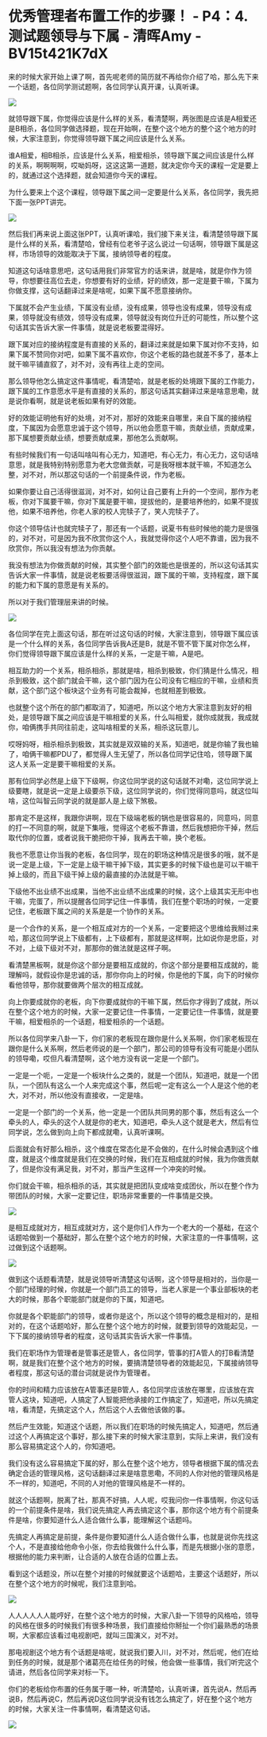 # 优秀管理者布置工作的步骤！ - P4：4.测试题领导与下属 - 清晖Amy - BV15t421K7dX

来的时候大家开始上课了啊，首先呢老师的简历就不再给你介绍了哈，那么先下来一个话题，各位同学测试题啊，各位同学认真开课，认真听课。



![](img/1370d3745bbaeba258363d04b347a9d5_1.png)

就领导跟下属，你觉得应该是什么样的关系，看清楚啊，两张图是应该是A相爱还是B相杀，各位同学做选择题，现在开始啊，在整个这个地方的整个这个地方的时候，大家注意到，你觉得领导跟下属之间应该是什么关系。

谁A相爱，相B相杀，应该是什么关系，相爱相杀，领导跟下属之间应该是什么样的关系，啊啊啊啊，哎呦妈呀，这这这第一道题，就决定你今天的课程一定是要上的，就通过这个选择题，就会知道你今天的课程。

为什么要来上个这个课程，领导跟下属之间一定要是什么关系，各位同学，我先把下面一张PPT讲完。

![](img/1370d3745bbaeba258363d04b347a9d5_3.png)

然后我们再来说上面这张PPT，认真听课哈，我们接下来关注，看清楚领导跟下属是什么样的关系，看清楚哈，曾经有位老爷子这么说过一句话啊，领导跟下属是这样，市场领导的效能取决于下属，接纳领导者的程度。

知道这句话啥意思吧，这句话用我们非常官方的话来讲，就是啥，就是你作为领导，你想要往高位去走，你想要有好的业绩，好的绩效，那一定是要干嘛，下属为你做支撑，这句话翻译过来是啥呢，如果下属不愿意接纳你。

下属就不会产生业绩，下属没有业绩，没有成果，领导也没有成果，领导没有成果，领导就没有绩效，领导没有成果，领导就没有岗位升迁的可能性，所以整个这句话其实告诉大家一件事情，就是说老板要混得好。

跟下属对应的接纳程度是有直接的关系的，翻译过来就是如果下属对你不支持，如果下属不赞同你对吧，如果下属不喜欢你，你这个老板的路也就差不多了，基本上就干嘛平铺直叙了，对不对，没有再往上走的空间。

那么领导他怎么搞定这件事情呢，看清楚哈，就是老板的处境跟下属的工作能力，跟下属的工作意愿水平是有直接的关系的，那这句话其实翻译过来是啥意思嘞，就是说你看啊，就是说老板如果有好的效能。

好的效能证明他有好的处境，对不对，那好的效能来自哪里，来自下属的接纳程度，下属因为会愿意忠诚于这个领导，所以他会愿意干嘛，贡献业绩，贡献成果，那下属想要贡献业绩，想要贡献成果，那他怎么贡献啊。

有些时候我们有一句话叫啥叫有心无力，知道吧，有心无力，有心无力，这句话啥意思，就是我特别特别愿意为老大您做贡献，可是我呀根本就干嘛，不知道怎么整，对不对，所以那这句话的一个前提条件说，作为老板。

如果你要让自己活得很滋润，对不对，如何让自己要有上升的一个空间，那作为老板，你对下属要干嘛，你对下属是要干嘛，提拔他的，是要培养他的，如果不提拔他，如果不培养他，你老人家的校人完犊子了，笑人完犊子了。

你这个领导估计也就完犊子了，那还有一个话题，说夏书有些时候他的能力是很强的，对不对，可是因为我不欣赏你这个人，我就觉得你这个人吧不靠谱，因为我不欣赏你，所以我没有想法为你贡献。

我没有想法为你做贡献的时候，其实整个部门的效能也是很差的，所以这句话其实告诉大家一件事情，就是说老板要活得很滋润，跟下属的干嘛，支持程度，跟下属的能力和下属的意愿是有关系的。

所以对于我们管理层来讲的时候。

![](img/1370d3745bbaeba258363d04b347a9d5_5.png)

各位同学在完上面这句话，那在听过这句话的时候，大家注意到，领导跟下属应该是一个什么样的关系，各位同学告诉我A还是B，就是不管不管下属对你怎么样，你们觉得领导跟下属应该是什么样的关系，一定是干嘛，A是吧。

相互助力的一个关系，相杀相杀，那就是啥，相杀到极致，你们猜是什么情况，相杀到极致，这个部门就会干嘛，这个部门因为在公司没有它相应的干嘛，业绩和贡献，这个部门这个板块这个业务有可能会裁掉，也就相差到极致。

也就整个这个所在的部门都取消了，知道吧，所以这个地方大家注意到友好的相处，是领导跟下属之间应该是干嘛相爱的关系，什么叫相爱，就你成就我，我成就你，咱俩携手共同往前走，这叫啥相爱的关系，相杀这玩意儿。

哎呀妈呀，相杀相杀到极致，其实就是双双输的关系，知道吧，就是你输了我也输了，咱俩干嘛都PDU了，都觉得人生无望了，所以各位同学记住哈，领导跟下属这人关系一定是要干嘛相爱的关系。

那有位同学必然是上级下下级啊，你这位同学说的这句话就不对嘞，这位同学说上级要瞎，就是说一定是上级要杀下级，这位同学说的，你们觉得同意吗，就这位叫啥，这位叫智云同学说的就是鄙人是上级下煞极。

那肯定不是这样，我跟你讲啊，现在下级端老板的锅也是很容易的，同意吗，同意的打一不同意的啊，就是下集哦，觉得这个老板不靠谱，然后我想把你干掉，然后取代你的位置，或者说我干脆把你干掉，我再去干嘛，换个老板。

我也不愿意让你当我的老板，各位同学，现在的职场这种情况是很多的哦，就不是说一定是上级，下一定是上级干嘛干掉下级，其实更多的时候下级也是可以干嘛干掉上级的，而且下级干掉上级的最直接的办法就是干嘛。

下级他不出业绩不出成果，当他不出业绩不出成果的时候，这个上级其实无形中也干嘛，完蛋了，所以提醒各位同学记住一件事情，我们在整个职场的时候，一定要记住，老板跟下属之间的关系是是一个协作的关系。

是一个合作的关系，是一个相互成对方的一个关系，一定要把这个思维给我掰过来哈，那这位同学说上下级都有，上下级都有，那就是这样啊，比如说你是忠臣，对不对，上级下级对不对，那那你的做法就是这样子啊。

看清楚黑板啊，就是你这个部分是要相互成就的，你这个部分是要相互成就的，能理解吗，就假设你是忠诚的话，那你你向上的时候，你是他的下属，向下的时候你看他领导，那你就要做两个层次的相互成就。

向上你要成就你的老板，向下你要成就你的干嘛下属，然后你才得到了成就，所以在整个这个地方的时候，大家一定要记住一件事情，一定要记住一件事情，就是要干嘛，相爱相杀的一个话题，相爱相杀的一个话题。

所以各位同学来八卦一下，你们家的老板现在跟你是什么关系啊，你们家老板现在跟你是什么关系啊，然后老师说的是一个部门，那公司的领导有没有可能是小团队的领导嘞，哎但凡看清楚啊，这个地方没有说一定是一个部门。

一定是一个呃，一定是一个板块什么之类的，就是一个团队，知道吧，就是一个团队，一个团队有这么一个人来完成这个事，然后呢一定有这么一个人是这个他的老大，对不对，所以他没有直接收，一定是啥。

一定是一个部门的一个关系，他一定是一个团队共同男的那个事，然后有这么一个牵头的人，牵头的这个人就是你的老大，知道吧，牵头人这个就是老大，然后有位同学说，怎么做到向上向下都成就嘞，认真听课啊。

后面就会有好那么相杀，这个维度在常态化是不会做的，在什么时候会遇到这个维度，就是这个维度就是我们在交换的时候，我们在互相成就的时候，我为你做贡献了，但是你没有满足我，对不对，那当产生这样一个冲突的时候。

你们就会干嘛，相杀相杀的话，其实就是把团队变成啥变成团伙，所以在整个作为带团队的时候，大家一定要记住，职场非常重要的一件事情是交换。



![](img/1370d3745bbaeba258363d04b347a9d5_7.png)

是相互成就对方，相互成就对方，这个是你们人作为一个老大的一个基础，在这个话题哈做到一个基础好，那么在整个这个地方的时候，大家注意的一件事情啊，这过做到这个话题啊。



![](img/1370d3745bbaeba258363d04b347a9d5_9.png)

做到这个话题看清楚，就是说领导听清楚这句话啊，这个领导是相对的，当你是一个部门经理的时候，你就是一个部门员工的领导，当老人家是一个事业部板块的老大的时候，那各个职能部门就是你的下属，知道吧。

你就是各个职能部门的领导，或者你是这个，所以这个领导的概念是相对的，是相对的，在这个话题哈好，那么在整个这个地方的时候，就要到领导的效能起见，一下下属的接纳领导者的程度，这句话其实告诉大家一件事情。

我们在职场作为管理者是管事还是管人，各位同学，管事的打A管人的打B看清楚啊，就是我们在整个这个地方的时候，要搞清楚领导者的效能起见，下属接纳领导者程度，那这句话的潜台词就是说作为管理者。

你的时间和精力应该放在A管事还是B管人，各位同学应该放在哪里，应该放在宾管人这块，知道吧，人搞定了人智能把他承接的工作搞定了，知道吧，所以先搞定啥，看清楚，先搞定这个人，然后这个人去做他该做的事。

然后产生效能，知道这个话题，所以我们在职场的时候先搞定人，知道吧，然后通过这个人再搞定这个事好，那么接下来的时候大家注意到，实际上来讲，我们没有那么容易搞定这个人的，你知道吧。

我们没有这么容易搞定下属的好，那么在整个这个地方，领导者根据下属的情况去确定合适的管理风格，这句话翻译过来是啥意思嘞，不同的人你对他的管理风格是不一样的，知道吧，不同的人对他的管理风格是不一样的。

就这个话题啊，脱离了社，那真不好搞，人人呢，哎我问你一件事情啊，你这句话的一个前提条件是啥，我们说先搞定人再去搞定这个事，那你这个地方有个前提条件是啥，你要知道什么人适合做什么事，能理解这个话题吗。

先搞定人再搞定是前提，条件是你要知道什么人适合做什么事，也就是说你先找这个人，不是直接给他命令小张，你去给我做什么什么事，而是先根据小张的意愿，根据他的能力来判断，让合适的人放在合适的位置上去。

看到这个话题没，所以在整个对接的时候就要这个话题哈，主要这个话题好，所以在整个这个地方的时候呢，我们注意到哈。



![](img/1370d3745bbaeba258363d04b347a9d5_11.png)

人人人人人人能哼好，在整个这个地方的时候，大家八卦一下领导的风格哈，领导的风格在很多的时候我们有很多种场景，我们直接给你掰扯一个你们最熟悉的场景啊，大家都应该看过电视剧吧，就叫三国演义，对不对。

那电视剧这个地方有个话题是啥呢，就说我们要入川，对不对，然后呢，他们在给到任务的时候，就是那个诸葛亮在给任务的时候，他会做一些事情，我们听完这个请进，然后各位同学来对标一下。

你们的老板给你布置的任务属于哪一种，听清楚哈，认真听课，首先说A，然后再说B，然后再说C，然后再说D这位同学说没有钱怎么搞定了，好在整个这个地方的时候，大家关注一件事情啊，看清楚这句话。



![](img/1370d3745bbaeba258363d04b347a9d5_13.png)